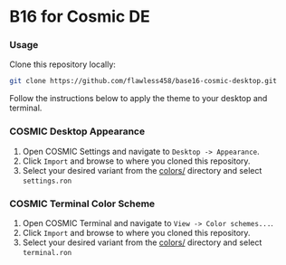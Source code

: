 # B16 for Cosmic DE

### Usage

Clone this repository locally:

```bash
git clone https://github.com/flawless458/base16-cosmic-desktop.git
```

Follow the instructions below to apply the theme to your desktop and terminal.

### COSMIC Desktop Appearance

1. Open COSMIC Settings and navigate to `Desktop -> Appearance`.
2. Click `Import` and browse to where you cloned this repository.
3. Select your desired variant from the [colors/](./colors/) directory and select `settings.ron`

### COSMIC Terminal Color Scheme

1. Open COSMIC Terminal and navigate to `View -> Color schemes...`.
2. Click `Import` and browse to where you cloned this repository.
3. Select your desired variant from the [colors/](./colors/) directory and select `terminal.ron`